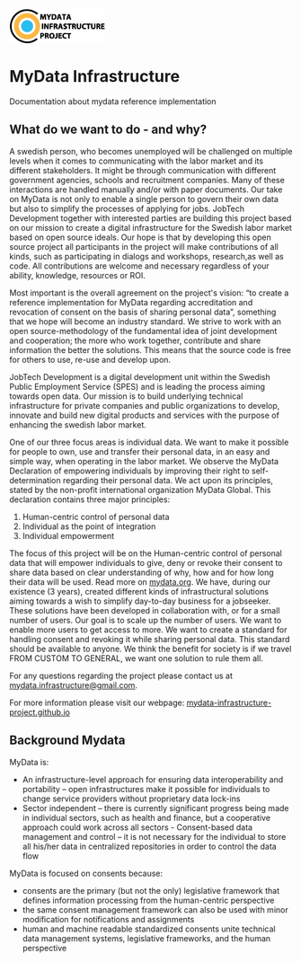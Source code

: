 ![MyData Infrastructure Project logotype](https://github.com/Mydata-Infrastructure-Project/Documentation/blob/master/img/mydata-instrastructure-project-logo.png)

# MyData Infrastructure

Documentation about mydata reference implementation

## What do we want to do - and why?

A swedish person, who becomes unemployed will be challenged on multiple levels when it comes to communicating with the labor market and its different stakeholders. It might be through communication with different government agencies, schools and recruitment companies. Many of these interactions are handled manually and/or with paper documents. Our take on MyData is not only to enable a single person to govern their own data but also to simplify the processes of applying for jobs.
JobTech Development together with interested parties are building this project based on our mission to create a digital infrastructure for the Swedish labor market based on open source ideals. Our hope is that by developing this open source project all participants in the project will make contributions of all kinds, such as participating in dialogs and workshops, research,as well as code. All contributions are welcome and necessary regardless of your ability, knowledge, resources or ROI.

Most important is the overall agreement on the project's vision: “to create a reference implementation for MyData regarding accreditation and revocation of consent on the basis of sharing personal data”, something that we hope will become an industry standard.
We strive to work with an open source-methodology of the fundamental idea of joint development and cooperation; the more who work together, contribute and share information the better the solutions. This means that the source code is free for others to use, re-use and develop upon.

JobTech Development is a digital development unit within the Swedish Public Employment Service (SPES) and is leading the process aiming towards open data. Our mission is to build underlying technical infrastructure for private companies and public organizations to develop, innovate and build new digital products and services with the purpose of enhancing the swedish labor market.

One of our three focus areas is individual data. We want to make it possible for people to own, use and transfer their personal data, in an easy and simple way, when operating in the labor market. We observe the MyData Declaration of empowering individuals by improving their right to self-determination regarding their personal data. We act upon its principles, stated by the non-profit international organization MyData Global. This declaration contains three major principles:

1. Human-centric control of personal data
2. Individual as the point of integration
3. Individual empowerment

The focus of this project will be on the Human-centric control of personal data that will empower individuals to give, deny or revoke their consent to share data based on clear understanding of why, how and for how long their data will be used. Read more on [mydata.org](https://mydata.org/).
We have, during our existence (3 years), created different kinds of infrastructural solutions aiming towards a wish to simplify day-to-day business for a jobseeker. These solutions have been developed in collaboration with, or for a small number of users. Our goal is to scale up the number of users. We want to enable more users to get access to more. We want to create a standard for handling consent and revoking it while sharing personal data. This standard should be available to anyone. We think the benefit for society is if we travel FROM CUSTOM TO GENERAL, we want one solution to rule them all.

For any questions regarding the project please contact us at [mydata.infrastructure@gmail.com](mailto:mydata.infrastructure@gmail.com).

For more information please visit our webpage: [mydata-infrastructure-project.github.io](https://mydata-infrastructure-project.github.io/)

## Background Mydata

MyData is:

- An infrastructure-level approach for ensuring data interoperability and portability – open infrastructures make it possible for individuals to change service providers without proprietary data lock-ins
- Sector independent – there is currently significant progress being made in individual sectors, such as health and finance, but a cooperative approach could work across all sectors - Consent-based data management and control – it is not necessary for the individual to store all his/her data in centralized repositories in order to control the data flow

MyData is focused on consents because:

- consents are the primary (but not the only) legislative framework that defines information processing from the human-centric perspective
- the same consent management framework can also be used with minor modification for notifications and assignments
- human and machine readable standardized consents unite technical data management systems, legislative frameworks, and the human perspective
